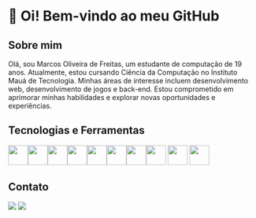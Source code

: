 
# 👋 Oi! Bem-vindo ao meu GitHub  

## Sobre mim
Olá, sou Marcos Oliveira de Freitas, um estudante de computação de 19 anos. Atualmente, estou cursando Ciência da Computação no Instituto Mauá de Tecnologia. Minhas áreas de interesse incluem desenvolvimento web, desenvolvimento de jogos e back-end. Estou comprometido em aprimorar minhas habilidades e explorar novas oportunidades e experiências.

## Tecnologias e Ferramentas

<img loading="lazy" src="https://cdn.jsdelivr.net/gh/devicons/devicon/icons/html5/html5-original.svg" width="40" heigth="40" /><img loading="lazy" src="https://cdn.jsdelivr.net/gh/devicons/devicon/icons/css3/css3-original.svg" width="40" heigth="40" /><img loading="lazy" src="https://cdn.jsdelivr.net/gh/devicons/devicon/icons/bootstrap/bootstrap-original.svg" width="40" heigth="40" /><img loading="lazy" src="https://cdn.jsdelivr.net/gh/devicons/devicon/icons/java/java-original.svg" width="40" heigth="40" /><img loading="lazy" src="https://cdn.jsdelivr.net/gh/devicons/devicon/icons/python/python-original.svg" width="40" heigth="40" /><img loading="lazy" src="https://cdn.jsdelivr.net/gh/devicons/devicon/icons/mysql/mysql-original.svg" width="40" heigth="40" /><img loading="lazy" src="https://cdn.jsdelivr.net/gh/devicons/devicon/icons/canva/canva-original.svg" width="40" heigth="40" /><img loading="lazy" src="https://cdn.jsdelivr.net/gh/devicons/devicon/icons/figma/figma-original.svg" width="40" heigth="40" /> <img loading="lazy" src="https://cdn.jsdelivr.net/gh/devicons/devicon@latest/icons/django/django-plain.svg" width="40" heigth="40" />  <img loading="lazy" src="https://cdn.jsdelivr.net/gh/devicons/devicon@latest/icons/java/java-original.svg" width="40" heigth="40" />       
          

## Contato
<div>
<a href="https://www.linkedin.com/in/marcos-oliveira-670b43286/" target="_blank"><img loading="lazy" src="https://img.shields.io/badge/-LinkedIn-%230077B5?style=for-the-badge&logo=linkedin&logoColor=white" target="_blank"></a>   
<a href = "marcos.ofreitas.04@gmail.com"><img loading="lazy" src="https://img.shields.io/badge/Gmail-D14836?style=for-the-badge&logo=gmail&logoColor=white" target="_blank"></a>
</div>
